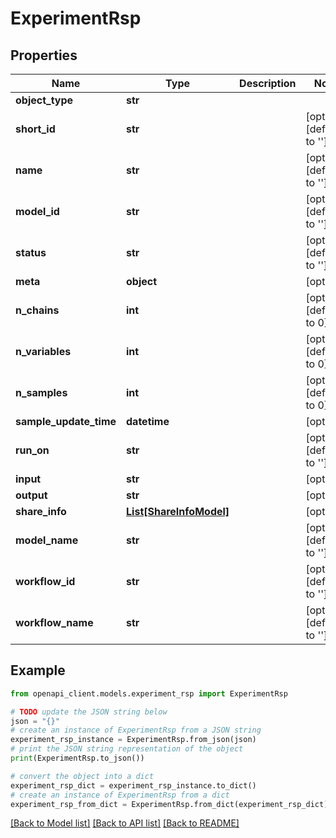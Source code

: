# ExperimentRsp


## Properties

Name | Type | Description | Notes
------------ | ------------- | ------------- | -------------
**object_type** | **str** |  | 
**short_id** | **str** |  | [optional] [default to '']
**name** | **str** |  | [optional] [default to '']
**model_id** | **str** |  | [optional] [default to '']
**status** | **str** |  | [optional] [default to '']
**meta** | **object** |  | [optional] 
**n_chains** | **int** |  | [optional] [default to 0]
**n_variables** | **int** |  | [optional] [default to 0]
**n_samples** | **int** |  | [optional] [default to 0]
**sample_update_time** | **datetime** |  | [optional] 
**run_on** | **str** |  | [optional] [default to '']
**input** | **str** |  | [optional] 
**output** | **str** |  | [optional] 
**share_info** | [**List[ShareInfoModel]**](ShareInfoModel.md) |  | [optional] 
**model_name** | **str** |  | [optional] [default to '']
**workflow_id** | **str** |  | [optional] [default to '']
**workflow_name** | **str** |  | [optional] [default to '']

## Example

```python
from openapi_client.models.experiment_rsp import ExperimentRsp

# TODO update the JSON string below
json = "{}"
# create an instance of ExperimentRsp from a JSON string
experiment_rsp_instance = ExperimentRsp.from_json(json)
# print the JSON string representation of the object
print(ExperimentRsp.to_json())

# convert the object into a dict
experiment_rsp_dict = experiment_rsp_instance.to_dict()
# create an instance of ExperimentRsp from a dict
experiment_rsp_from_dict = ExperimentRsp.from_dict(experiment_rsp_dict)
```
[[Back to Model list]](../README.md#documentation-for-models) [[Back to API list]](../README.md#documentation-for-api-endpoints) [[Back to README]](../README.md)


